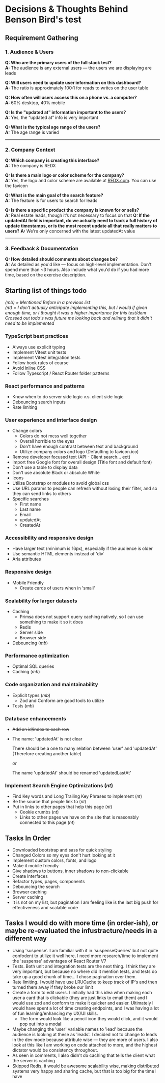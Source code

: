 # Decisions & Thoughts Behind Benson Bird's test

## Requirement Gathering

### 1. **Audience & Users**

**Q: Who are the primary users of the full stack test?**  
**A:** The audience is any external users — the users we are displaying are leads

**Q: Will users need to update user information on this dashboard?**  
**A:** The ratio is approximately 100:1 for reads to writes on the user table

**Q: How often will users access this on a phone vs. a computer?**  
**A:** 60% desktop, 40% mobile

**Q: Is the "updated at" information important to the users?**  
**A:** Yes, the “updated at” info is very important

**Q: What is the typical age range of the users?**  
**A:** The age range is varied

---

### 2. **Company Context**

**Q: Which company is creating this interface?**  
**A:** The company is REDX

**Q: Is there a main logo or color scheme for the company?**  
**A:** Yes, the logo and color scheme are available at [REDX.com](https://www.redx.com). You can use the favicon

**Q: What is the main goal of the search feature?**  
**A:** The feature is for users to search for leads

**Q: Is there a specific product the company is known for or sells?**  
**A:** Real estate leads, though it’s not necessary to focus on that
**Q: If the updatedAt field is important, do we actually need to track a full history of update timestamps, or is the most recent update all that really matters to users?**
**A:** We're only concerned with the latest updatedAt value

---

### 3. **Feedback & Documentation**

**Q: How detailed should comments about changes be?**  
**A:** As detailed as you'd like — focus on high-level implementation. Don't spend more than ~3 hours. Also include what you'd do if you had more time, based on the exercise description.

## Starting list of things todo

_(mb) = Mentioned Before in a previous list_  
_(nt) = I don't actually anticipate implementing this, but I would if given enough time, or I thought it was a higher importance for this test/dem_
_Crossed out todo's was future me looking back and relining that it didn't need to be implemented_

### TypeScript best practices

- Always use explicit typing
- Implement Vitest unit tests
- Implement Vitest integration tests
- Follow hook rules of course
- Avoid inline CSS
- Follow Typescript / React Router folder patterns

### React performance and patterns

- Know when to do server side logic v.s. client side logic
- Debouncing search inputs
- Rate limiting

### User experience and interface design

- Change colors
  - Colors do not mess well together
  - Overall horrible to the eyes
  - Don't have enough contrast between text and background
  - Utilize company colors and logo (Defaulting to favicon.ico)
- Remove developer focused text (API - Client search... ect)
- Import free Google font for overall design (Title font and default font)
- Don't use a table to display data
- Don't use absolute Black or absolute White
- Icons
- Utilize Bootstrap or modules to avoid global css
- Use URL params to people can refresh without losing their filter, and so they can send links to others
- Specific searches
  - First name
  - Last name
  - Email
  - updatedAt
  - CreatedAt

### Accessibility and responsive design

- Have larger text (minimum is 16px), especially if the audience is older
- Use semantic HTML elements instead of 'div'
- Aria attributes

### Responsive design

- Mobile Friendly
  - Create cards of users when in 'small'

### Scalability for larger datasets

- Caching
  - Primsa does not support query caching natively, so I can use something to make it so it does
  - Redis
  - Server side
  - Browser side
- Debouncing (_mb_)

### Performance optimization

- Optimal SQL queries
- Caching (_mb_)

### Code organization and maintainability

- Explicit types (_mb_)
  - Zod and Conform are good tools to utilize
- Tests (_mb_)

### Database enhancements

- ~~Add an id/index to each row~~
- The name: 'updatedAt' is not clear

  There should be a one to many relation between 'user' and 'updatedAt' (Therefore creating another table)

  _or_

  The name 'updatedAt' should be renamed 'updatedLastAt'

### Implement Search Engine Optimizations (_nt_)

- Find Key words and Long Trailing Key Phrases to implement (_nt_)
- Be the source that people link to (_nt_)
- Put in links to other pages that help this page (_nt_)
  - Cookie crumbs (_nt_)
  - Links to other pages we have on the site that is reasonably connected to this page (_nt_)

## Tasks In Order

- Downloaded bootstrap and sass for quick styling
- Changed Colors so my eyes don't hurt looking at it
- Implement custom colors, fonts, and logo
- Make it mobile friendly
- Give shadows to buttons, inner shadows to non-clickable
- Create Interfaces
- Refactor types, pages, components
- Debouncing the search
- Browser caching
- Server caching
- It is not on my list, but pagination I am feeling like is the last big push for effectiveness and scalable code

## Tasks I would do with more time (in order-ish), or maybe re-evaluated the infustracture/needs in a different way

- Using 'suspense'. I am familiar with it in 'suspenseQueries' but not quite confodent to utilize it well here. I need more research/time to implement the 'suspense' advantages of React Router V7
- Tests. Both unit and integration tests are the next thing. I think they are very important, but because no where did it mention tests, and tests do take up a good chunk of time... I chose pagination over them.
- Rate limiting. I would have use LRUCache to keep track of IP's and then turned them away if they broke our limit
- Create a form to edit users. I initially had this idea when making each user a card that is clickable (they are just links to email them) and I would use zod and conform to make it quicker and easier. Ultimately I would have spent a lot of time creating endpoints, and I was having a lot of fun learning/enhancing my UX/UI skills.
  - The form would look like a pencil icon they would click, and it would pop out into a modal
- Maybe changing the 'user' variable names to 'lead' because the audience is looking at these as 'leads'. I decided not to change to leads in the dev mode because attribute wise — they are more of users. I also look at this like I am working on code attached to more, and the highest dictator would be consistency throughout.
- As seen in comments, I also didn't do caching that tells the client what the server is caching
- Skipped Redis, it would be awesome scalability wise, making distributed systems very happy and sharing cache, but that is too big for the time I have
